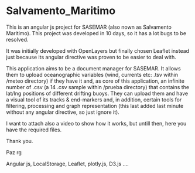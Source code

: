# Salvamento_Maritimo

This is an angular js project for SASEMAR (also nown as Salvamento Maritimo).
This project was developed in 10 days, so it has a lot bugs to be resolved.

It was initially developed with OpenLayers but finally chosen Leaflet instead 
just because its angular directive was proven to be easier to deal with.

This application aims to be a document manager for SASEMAR. It allows them to upload oceanographic 
variables (wind, currents etc: .tsv within /meteo directory) if they have it and, as core of this application,
an infinite number of .csv (a 14 .csv sample within /prueba directory) that contains the lat/lng positions of
different drifting buoys. They can upload them and have a visual tool of its tracks & end-markers and, in addition,
certain tools for filtering, processing and graph representation (this last added last minute without any angular directive, 
so just ignore it). 

I want to attach also a video to show how it works, but untill then, here you have the required files.

Thank you.

Paz rg

Angular js, LocalStorage, Leaflet, plotly.js, D3.js ....


